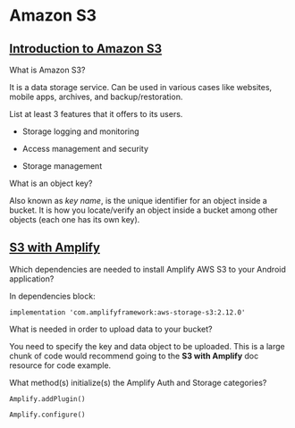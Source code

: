 # Amazon S3

## [Introduction to Amazon S3](https://docs.aws.amazon.com/AmazonS3/latest/dev/Introduction.html)

What is Amazon S3?

It is a data storage service. Can be used in various cases like websites, mobile apps, archives, and backup/restoration.

List at least 3 features that it offers to its users.

- Storage logging and monitoring

- Access management and security

- Storage management

What is an object key?

Also known as *key name*, is the unique identifier for an object inside a bucket. It is how you locate/verify an object inside a bucket among other objects (each one has its own key).

## [S3 with Amplify](https://docs.amplify.aws/lib/storage/getting-started/q/platform/android/)

Which dependencies are needed to install Amplify AWS S3 to your Android application?

In dependencies block:

`implementation 'com.amplifyframework:aws-storage-s3:2.12.0'`

What is needed in order to upload data to your bucket?

You need to specify the key and data object to be uploaded. This is a large chunk of code would recommend going to the **S3 with Amplify** doc resource for code example.

What method(s) initialize(s) the Amplify Auth and Storage categories?

`Amplify.addPlugin()`

`Amplify.configure()`
